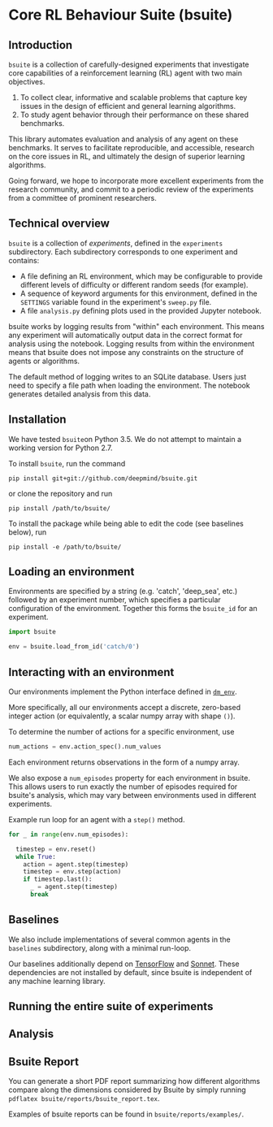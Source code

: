# Core RL Behaviour Suite (bsuite)

## Introduction

`bsuite` is a collection of carefully-designed experiments that investigate core
capabilities of a reinforcement learning (RL) agent with two main objectives.

1.  To collect clear, informative and scalable problems that capture key issues
    in the design of efficient and general learning algorithms.
2.  To study agent behavior through their performance on these shared
    benchmarks.

This library automates evaluation and analysis of any agent on these benchmarks.
It serves to facilitate reproducible, and accessible, research on the core
issues in RL, and ultimately the design of superior learning algorithms.

Going forward, we hope to incorporate more excellent experiments from the
research community, and commit to a periodic review of the experiments from a
committee of prominent researchers.

## Technical overview

`bsuite` is a collection of _experiments_, defined in the `experiments`
subdirectory. Each subdirectory corresponds to one experiment and contains:

-   A file defining an RL environment, which may be configurable to provide
    different levels of difficulty or different random seeds (for example).
-   A sequence of keyword arguments for this environment, defined in the
    `SETTINGS` variable found in the experiment's `sweep.py` file.
-   A file `analysis.py` defining plots used in the provided Jupyter notebook.

bsuite works by logging results from "within" each environment. This means any
experiment will automatically output data in the correct format for analysis
using the notebook. Logging results from within the environment means that
bsuite does not impose any constraints on the structure of agents or algorithms.

The default method of logging writes to an SQLite database. Users just need to
specify a file path when loading the environment. The notebook generates
detailed analysis from this data.

## Installation

We have tested `bsuite`on Python 3.5. We do not attempt to maintain a working
version for Python 2.7.

To install `bsuite`, run the command

```
pip install git+git://github.com/deepmind/bsuite.git
```

or clone the repository and run

```
pip install /path/to/bsuite/
```

To install the package while being able to edit the code (see baselines below),
run

```
pip install -e /path/to/bsuite/
```

## Loading an environment

Environments are specified by a string (e.g. 'catch', 'deep_sea', etc.) followed
by an experiment number, which specifies a particular configuration of the
environment. Together this forms the `bsuite_id` for an experiment.

```python
import bsuite

env = bsuite.load_from_id('catch/0')
```

## Interacting with an environment

Our environments implement the Python interface defined in
[`dm_env`](https://github.com/deepmind/dm_env).

More specifically, all our environments accept a discrete, zero-based integer
action (or equivalently, a scalar numpy array with shape `()`).

To determine the number of actions for a specific environment, use

```python
num_actions = env.action_spec().num_values
```

Each environment returns observations in the form of a numpy array.

We also expose a `num_episodes` property for each environment in bsuite. This
allows users to run exactly the number of episodes required for bsuite's
analysis, which may vary between environments used in different experiments.

Example run loop for an agent with a `step()` method.

```python
for _ in range(env.num_episodes):

  timestep = env.reset()
  while True:
    action = agent.step(timestep)
    timestep = env.step(action)
    if timestep.last():
      _ = agent.step(timestep)
      break
```

## Baselines

We also include implementations of several common agents in the `baselines`
subdirectory, along with a minimal run-loop.

Our baselines additionally depend on [TensorFlow](http://tensorflow.org) and
[Sonnet](https://github.com/deepmind/sonnet). These dependencies are not
installed by default, since bsuite is independent of any machine learning
library.

## Running the entire suite of experiments

<!-- Instructions for running a sweep here -->

## Analysis

<!-- Instructions for using the colab here -->

## Bsuite Report

You can generate a short PDF report summarizing how different algorithms compare
along the dimensions considered by Bsuite by simply running `pdflatex
bsuite/reports/bsuite_report.tex`.

Examples of bsuite reports can be found in `bsuite/reports/examples/`.
